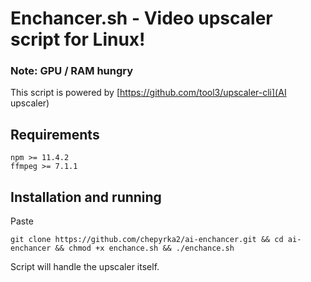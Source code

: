 # Enchancer.sh - Video upscaler script for Linux!
### Note: GPU / RAM hungry
This script is powered by [https://github.com/tool3/upscaler-cli](AI upscaler)

## Requirements
```
npm >= 11.4.2
ffmpeg >= 7.1.1
```
## Installation and running
Paste 
``` 
git clone https://github.com/chepyrka2/ai-enchancer.git && cd ai-enchancer && chmod +x enchance.sh && ./enchance.sh
```
Script will handle the upscaler itself.
